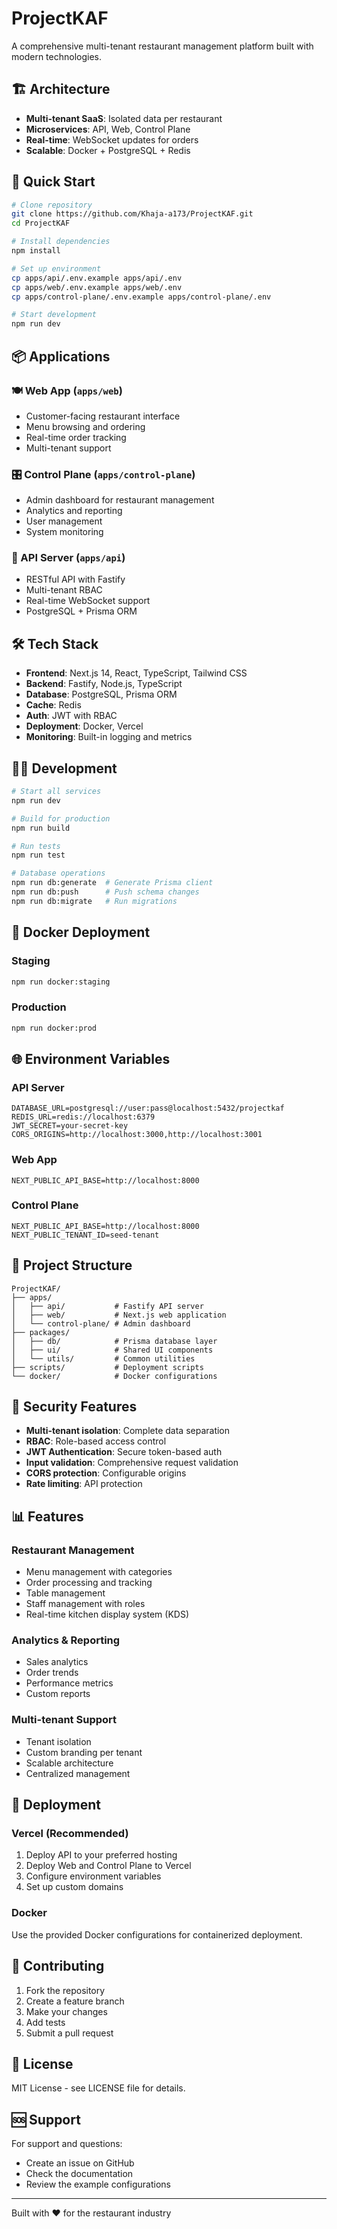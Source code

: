 # ProjectKAF

A comprehensive multi-tenant restaurant management platform built with modern technologies.

## 🏗️ Architecture

- **Multi-tenant SaaS**: Isolated data per restaurant
- **Microservices**: API, Web, Control Plane
- **Real-time**: WebSocket updates for orders
- **Scalable**: Docker + PostgreSQL + Redis

## 🚀 Quick Start

```bash
# Clone repository
git clone https://github.com/Khaja-a173/ProjectKAF.git
cd ProjectKAF

# Install dependencies
npm install

# Set up environment
cp apps/api/.env.example apps/api/.env
cp apps/web/.env.example apps/web/.env
cp apps/control-plane/.env.example apps/control-plane/.env

# Start development
npm run dev
```

## 📦 Applications

### 🍽️ Web App (`apps/web`)
- Customer-facing restaurant interface
- Menu browsing and ordering
- Real-time order tracking
- Multi-tenant support

### 🎛️ Control Plane (`apps/control-plane`)
- Admin dashboard for restaurant management
- Analytics and reporting
- User management
- System monitoring

### 🔧 API Server (`apps/api`)
- RESTful API with Fastify
- Multi-tenant RBAC
- Real-time WebSocket support
- PostgreSQL + Prisma ORM

## 🛠️ Tech Stack

- **Frontend**: Next.js 14, React, TypeScript, Tailwind CSS
- **Backend**: Fastify, Node.js, TypeScript
- **Database**: PostgreSQL, Prisma ORM
- **Cache**: Redis
- **Auth**: JWT with RBAC
- **Deployment**: Docker, Vercel
- **Monitoring**: Built-in logging and metrics

## 🏃‍♂️ Development

```bash
# Start all services
npm run dev

# Build for production
npm run build

# Run tests
npm run test

# Database operations
npm run db:generate  # Generate Prisma client
npm run db:push      # Push schema changes
npm run db:migrate   # Run migrations
```

## 🐳 Docker Deployment

### Staging
```bash
npm run docker:staging
```

### Production
```bash
npm run docker:prod
```

## 🌐 Environment Variables

### API Server
```env
DATABASE_URL=postgresql://user:pass@localhost:5432/projectkaf
REDIS_URL=redis://localhost:6379
JWT_SECRET=your-secret-key
CORS_ORIGINS=http://localhost:3000,http://localhost:3001
```

### Web App
```env
NEXT_PUBLIC_API_BASE=http://localhost:8000
```

### Control Plane
```env
NEXT_PUBLIC_API_BASE=http://localhost:8000
NEXT_PUBLIC_TENANT_ID=seed-tenant
```

## 📁 Project Structure

```
ProjectKAF/
├── apps/
│   ├── api/           # Fastify API server
│   ├── web/           # Next.js web application
│   └── control-plane/ # Admin dashboard
├── packages/
│   ├── db/            # Prisma database layer
│   ├── ui/            # Shared UI components
│   └── utils/         # Common utilities
├── scripts/           # Deployment scripts
└── docker/            # Docker configurations
```

## 🔐 Security Features

- **Multi-tenant isolation**: Complete data separation
- **RBAC**: Role-based access control
- **JWT Authentication**: Secure token-based auth
- **Input validation**: Comprehensive request validation
- **CORS protection**: Configurable origins
- **Rate limiting**: API protection

## 📊 Features

### Restaurant Management
- Menu management with categories
- Order processing and tracking
- Table management
- Staff management with roles
- Real-time kitchen display system (KDS)

### Analytics & Reporting
- Sales analytics
- Order trends
- Performance metrics
- Custom reports

### Multi-tenant Support
- Tenant isolation
- Custom branding per tenant
- Scalable architecture
- Centralized management

## 🚀 Deployment

### Vercel (Recommended)
1. Deploy API to your preferred hosting
2. Deploy Web and Control Plane to Vercel
3. Configure environment variables
4. Set up custom domains

### Docker
Use the provided Docker configurations for containerized deployment.

## 🤝 Contributing

1. Fork the repository
2. Create a feature branch
3. Make your changes
4. Add tests
5. Submit a pull request

## 📄 License

MIT License - see LICENSE file for details.

## 🆘 Support

For support and questions:
- Create an issue on GitHub
- Check the documentation
- Review the example configurations

---

Built with ❤️ for the restaurant industry